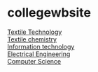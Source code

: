 # collegewbsite
<a href="/tt.html">Textile Technology</a><br>
<a href="/tc.html">Textile chemistry</a><br>
<a href="/it.html">Information technology</a><br>
<a href="/ee.html">Electrical Engineering</a><br>
<a href="/cs.html">Computer Science</a><br>
